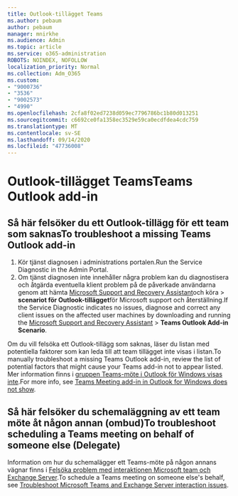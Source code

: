 ```yaml
---
title: Outlook-tillägget Teams
ms.author: pebaum
author: pebaum
manager: mnirkhe
ms.audience: Admin
ms.topic: article
ms.service: o365-administration
ROBOTS: NOINDEX, NOFOLLOW
localization_priority: Normal
ms.collection: Adm_O365
ms.custom:
- "9000736"
- "3536"
- "9002573"
- "4990"
ms.openlocfilehash: 2cfa8f02ed7238d059ec7796786bc1b80d013251
ms.sourcegitcommit: c6692ce0fa1358ec3529e59ca0ecdfdea4cdc759
ms.translationtype: MT
ms.contentlocale: sv-SE
ms.lasthandoff: 09/14/2020
ms.locfileid: "47736008"
---
```

# <a name="teams-outlook-add-in"></a><span data-ttu-id="2b0e7-102">Outlook-tillägget Teams</span><span class="sxs-lookup"><span data-stu-id="2b0e7-102">Teams Outlook add-in</span></span>

## <a name="to-troubleshoot-a-missing-teams-outlook-add-in"></a><span data-ttu-id="2b0e7-103">Så här felsöker du ett Outlook-tillägg för ett team som saknas</span><span class="sxs-lookup"><span data-stu-id="2b0e7-103">To troubleshoot a missing Teams Outlook add-in</span></span>

1. <span data-ttu-id="2b0e7-104">Kör tjänst diagnosen i administrations portalen.</span><span class="sxs-lookup"><span data-stu-id="2b0e7-104">Run the Service Diagnostic in the Admin Portal.</span></span> 
2. <span data-ttu-id="2b0e7-105">Om tjänst diagnosen inte innehåller några problem kan du diagnostisera och åtgärda eventuella klient problem på de påverkade användarna genom att hämta [Microsoft Support and Recovery Assistant](https://aka.ms/SaRA-TeamsAddInScenario)och köra  >  **scenariot för Outlook-tillägget**för Microsoft support och återställning.</span><span class="sxs-lookup"><span data-stu-id="2b0e7-105">If the Service Diagnostic indicates no issues, diagnose and correct any client issues on the affected user machines  by downloading and running the [Microsoft Support and Recovery Assistant](https://aka.ms/SaRA-TeamsAddInScenario) > **Teams Outlook Add-in Scenario**.</span></span>

<span data-ttu-id="2b0e7-106">Om du vill felsöka ett Outlook-tillägg som saknas, läser du listan med potentiella faktorer som kan leda till att team tillägget inte visas i listan.</span><span class="sxs-lookup"><span data-stu-id="2b0e7-106">To manually troubleshoot a missing Teams Outlook add-in, review the list of potential factors that might cause your Teams add-in not to appear listed.</span></span> <span data-ttu-id="2b0e7-107">Mer information finns i [gruppen Teams-möte i Outlook för Windows visas inte](https://docs.microsoft.com/microsoftteams/teams-add-in-for-outlook#teams-meeting-add-in-in-outlook-for-windows-does-not-show).</span><span class="sxs-lookup"><span data-stu-id="2b0e7-107">For more info, see [Teams Meeting add-in in Outlook for Windows does not show](https://docs.microsoft.com/microsoftteams/teams-add-in-for-outlook#teams-meeting-add-in-in-outlook-for-windows-does-not-show).</span></span>

## <a name="to-troubleshoot-scheduling-a-teams-meeting-on-behalf-of-someone-else-delegate"></a><span data-ttu-id="2b0e7-108">Så här felsöker du schemaläggning av ett team möte åt någon annan (ombud)</span><span class="sxs-lookup"><span data-stu-id="2b0e7-108">To troubleshoot scheduling a Teams meeting on behalf of someone else (Delegate)</span></span>

<span data-ttu-id="2b0e7-109">Information om hur du schemalägger ett Teams-möte på någon annans vägnar finns i [Felsöka problem med interaktionen Microsoft team och Exchange Server](https://docs.microsoft.com/microsoftteams/troubleshoot/known-issues/teams-exchange-interaction-issue).</span><span class="sxs-lookup"><span data-stu-id="2b0e7-109">To schedule a Teams meeting on someone else's behalf, see [Troubleshoot Microsoft Teams and Exchange Server interaction issues](https://docs.microsoft.com/microsoftteams/troubleshoot/known-issues/teams-exchange-interaction-issue).</span></span>
